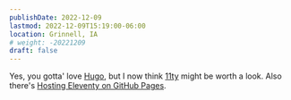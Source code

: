```yaml
---
publishDate: 2022-12-09
lastmod: 2022-12-09T15:19:00-06:00
location: Grinnell, IA
# weight: -20221209
draft: false
---
```

Yes, you gotta' love [Hugo](https://gohugo.io), but I now think [11ty](https://www.11ty.dev/) might be worth a look.  Also there's [Hosting Eleventy on GitHub Pages](https://quinndombrowski.com/blog/2022/05/07/hosting-eleventy-on-github-pages/).